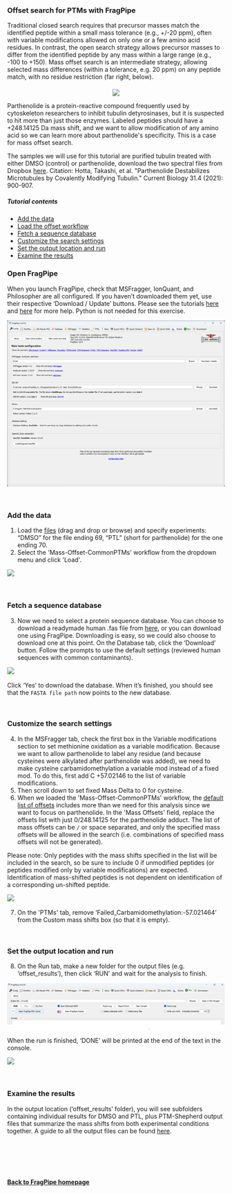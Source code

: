### Offset search for PTMs with FragPipe
Traditional closed search requires that precursor masses match the identified peptide within a small mass tolerance (e.g., +/-20 ppm), often with variable modifications allowed on only one or a few amino acid residues. In contrast, the open search strategy allows precursor masses to differ from the identified peptide by any mass within a large range (e.g., -100 to +150). Mass offset search is an intermediate strategy, allowing selected mass differences (within a tolerance, e.g. 20 ppm) on any peptide match, with no residue restriction (far right, below).

<div align="center">
<img src="https://raw.githubusercontent.com/Nesvilab/FragPipe/gh-pages/images/closed-open-offset_search.png" width="600px" align="middle"/>
</div>

Parthenolide is a protein-reactive compound frequently used by cytoskeleton researchers to inhibit tubulin detyrosinases, but it is suspected to hit more than just those enzymes. Labeled peptides should have a +248.14125 Da mass shift, and we want to allow modification of any amino acid so we can learn more about parthenolide's specificity. This is a case for mass offset search.

The samples we will use for this tutorial are purified tubulin treated with either DMSO (control) or parthenolide, download the two spectral files from Dropbox [here](https://www.dropbox.com/sh/6yif51e8x3t9v7j/AADfqLPZ4qUe1XcPQ4UuI_Kea?dl=1). Citation: Hotta, Takashi, et al. "Parthenolide Destabilizes Microtubules by Covalently Modifying Tubulin." Current Biology 31.4 (2021): 900-907.



##### Tutorial contents
* [Add the data](https://fragpipe.nesvilab.org/docs/tutorial_offset.html#add-the-data)
* [Load the offset workflow](https://fragpipe.nesvilab.org/docs/tutorial_offset.html#load-the-offset-workflow)
* [Fetch a sequence database](https://fragpipe.nesvilab.org/docs/tutorial_offset.html#fetch-a-sequence-database)
* [Customize the search settings](https://fragpipe.nesvilab.org/docs/tutorial_offset.html#customize-the-search-settings)
* [Set the output location and run](https://fragpipe.nesvilab.org/docs/tutorial_offset.html#set-the-output-location-and-run)
* [Examine the results](https://fragpipe.nesvilab.org/docs/tutorial_offset.html#examine-the-results)


### Open FragPipe
When you launch FragPipe, check that MSFragger, IonQuant, and Philosopher are all configured. If you haven’t downloaded them yet, use their respective ‘Download / Update’ buttons. Please see the tutorials [here](https://fragpipe.nesvilab.org/docs/tutorial_fragpipe.html#configure-fragpipe) and [here](https://fragpipe.nesvilab.org/docs/tutorial_setup_fragpipe.html) for more help. Python is not needed for this exercise.

![](https://raw.githubusercontent.com/Nesvilab/FragPipe/gh-pages/images/share-config.png)

<br>

### Add the data
1) Load the [files](https://www.dropbox.com/sh/6yif51e8x3t9v7j/AADfqLPZ4qUe1XcPQ4UuI_Kea?dl=0) (drag and drop or browse) and specify experiments: “DMSO” for the file ending 69, “PTL” (short for parthenolide) for the one ending 70.
2) Select the 'Mass-Offset-CommonPTMs' workflow from the dropdown menu and click 'Load'.

![](https://raw.githubusercontent.com/Nesvilab/FragPipe/gh-pages/images/offset-workflow.png)

<br>

### Fetch a sequence database
3) Now we need to select a protein sequence database. You can choose to download a readymade human .fas file from [here](https://www.dropbox.com/s/v8tlkwu96f3txfj/2021-05-07-decoys-reviewed-contam-UP000005640.fas?dl=0), or you can download one using FragPipe. Downloading is easy, so we could also choose to download one at this point. On the Database tab, click the ‘Download’ button. Follow the prompts to use the default settings (reviewed human sequences with common contaminants).

![](https://raw.githubusercontent.com/Nesvilab/FragPipe/gh-pages/images/share-database-options.png)

Click ‘Yes’ to download the database. When it’s finished, you should see that the `FASTA file path` now points to the new database.


<br>

### Customize the search settings
4) In the MSFragger tab, check the first box in the Variable modifications section to set methionine oxidation as a variable modification. Because we want to allow parthenolide to label any residue (and because cysteines were alkylated after parthenolide was added), we need to make cysteine carbamidomethylation a variable mod instead of a fixed mod. To do this, first add C +57.02146 to the list of variable modifications.
5) Then scroll down to set fixed Mass Delta to 0 for cysteine.
6) When we loaded the 'Mass-Offset-CommonPTMs' workflow, the [default list of offsets](https://fragpipe.nesvilab.org/docs/common_mass_offsets.html) includes more than we need for this analysis since we want to focus on parthenolide. In the 'Mass Offsets' field, replace the offsets list with just 0/248.14125 for the parthenolide adduct. The list of mass offsets can be `/` or space separated, and only the specified mass offsets will be allowed in the search (i.e. combinations of specified mass offsets will not be generated).

Please note: Only peptides with the mass shifts specified in the list will be included in the search, so be sure to include 0 if unmodified peptides (or peptides modified only by variable modifications) are expected. Identification of mass-shifted peptides is not dependent on identification of a corresponding un-shifted peptide.

![](https://raw.githubusercontent.com/Nesvilab/FragPipe/gh-pages/images/offset-search.png)

7) On the 'PTMs' tab, remove ‘Failed_Carbamidomethylation:-57.021464’ from the Custom mass shifts box (so that it is empty).

<br>

### Set the output location and run
8) On the Run tab, make a new folder for the output files (e.g. ‘offset_results’), then click ‘RUN’ and wait for the analysis to finish.

![](https://raw.githubusercontent.com/Nesvilab/FragPipe/gh-pages/images/share-run.png)


When the run is finished, ‘DONE’ will be printed at the end of the text in the console.

![](https://raw.githubusercontent.com/Nesvilab/FragPipe/gh-pages/images/tmt-2plexes-done.png)

<br>

### Examine the results
In the output location (‘offset_results’ folder), you will see subfolders containing individual results for DMSO and PTL, plus PTM-Shepherd output files that summarize the mass shifts from both experimental conditions together. A guide to all the output files can be found [here](https://fragpipe.nesvilab.org/docs/tutorial_fragpipe_outputs.html).

<br>
<br>
<br>
<br>

#### [Back to FragPipe homepage](https://fragpipe.nesvilab.org/)
